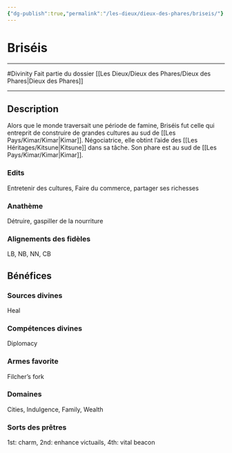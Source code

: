 ```yaml
---
{"dg-publish":true,"permalink":"/les-dieux/dieux-des-phares/briseis/"}
---
```


# Briséis
---
#Divinity 
Fait partie du dossier [[Les Dieux/Dieux des Phares/Dieux des Phares\|Dieux des Phares]]

-------
## Description
Alors que le monde traversait une période de famine, Briséis fut celle qui entreprit de construire de grandes cultures au sud de [[Les Pays/Kimar/Kimar\|Kimar]]. Négociatrice, elle obtint l’aide des [[Les Héritages/Kitsune\|Kitsune]] dans sa tâche.
Son phare est au sud de [[Les Pays/Kimar/Kimar\|Kimar]].
### Edits
Entretenir des cultures, Faire du commerce, partager ses richesses
### Anathème
Détruire, gaspiller de la nourriture
### Alignements des fidèles
LB, NB, NN, CB
## Bénéfices
### Sources divines
Heal
### Compétences divines
Diplomacy
### Armes favorite
Filcher’s fork
### Domaines
Cities, Indulgence, Family, Wealth
### Sorts des prêtres
1st: charm, 2nd: enhance victuails, 4th: vital beacon